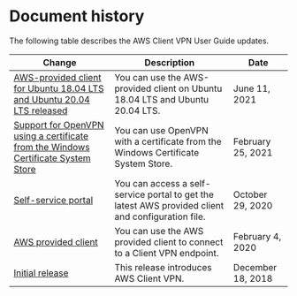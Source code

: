 # Document history<a name="WhatsNew"></a>

The following table describes the AWS Client VPN User Guide updates\.

| Change | Description | Date | 
| --- |--- |--- |
| [AWS\-provided client for Ubuntu 18\.04 LTS and Ubuntu 20\.04 LTS released](https://docs.aws.amazon.com/vpn/latest/clientvpn-user/client-vpn-connect-linux.html) | You can use the AWS\-provided client on Ubuntu 18\.04 LTS and Ubuntu 20\.04 LTS\. | June 11, 2021 | 
| [Support for OpenVPN using a certificate from the Windows Certificate System Store](https://docs.aws.amazon.com/vpn/latest/clientvpn-user/windows.html#windows-openvpn-cryptoapicert) | You can use OpenVPN with a certificate from the Windows Certificate System Store\. | February 25, 2021 | 
| [Self\-service portal](https://docs.aws.amazon.com/vpn/latest/clientvpn-user/self-service-portal.html) | You can access a self\-service portal to get the latest AWS provided client and configuration file\. | October 29, 2020 | 
| [AWS provided client](https://docs.aws.amazon.com/vpn/latest/clientvpn-user/connect-aws-client-vpn-connect.html) | You can use the AWS provided client to connect to a Client VPN endpoint\.  | February 4, 2020 | 
| [Initial release](#WhatsNew) | This release introduces AWS Client VPN\. | December 18, 2018 | 